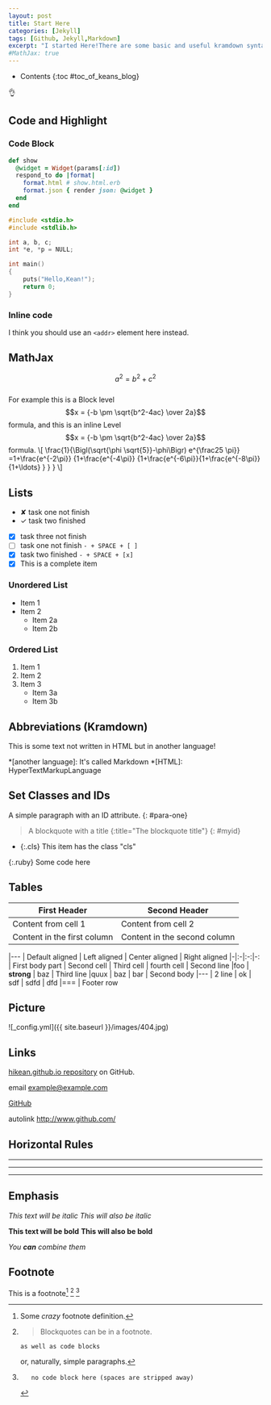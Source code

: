 ```yaml
---
layout: post
title: Start Here
categories: [Jekyll]
tags: [Github, Jekyll,Markdown]
excerpt: "I started Here!There are some basic and useful kramdown syntax."
#MathJax: true
---
```




* Contents
{:toc #toc_of_keans_blog}

:ok_hand:

## Code and Highlight

### Code Block

```ruby
def show
  @widget = Widget(params[:id])
  respond_to do |format|
    format.html # show.html.erb
    format.json { render json: @widget }
  end
end
```

```c
#include <stdio.h>
#include <stdlib.h>

int a, b, c;
int *e, *p = NULL;

int main()
{
	puts("Hello,Kean!");
	return 0;
}
```

### Inline code

I think you should use an
`<addr>` element here instead.


## MathJax

$$a^2 = b^2 + c^2$$<br/>
For example this is a Block level $$x = {-b \pm \sqrt{b^2-4ac} \over 2a}$$ formula, and this is an inline Level
$$x = {-b \pm \sqrt{b^2-4ac} \over 2a}$$ formula.
\\[ \frac{1}{\Bigl(\sqrt{\phi \sqrt{5}}-\phi\Bigr) e^{\frac25 \pi}} =1+\frac{e^{-2\pi}} {1+\frac{e^{-4\pi}} {1+\frac{e^{-6\pi}}{1+\frac{e^{-8\pi}} {1+\ldots} } } } \\]

## Lists
 - ✘ task one not finish
 - ✓ task two finished

-  [x] task three not finish
- [ ] task one not finish `- + SPACE + [ ]`
- [x] task two finished `- + SPACE + [x]`
- [x] This is a complete item

### Unordered List

* Item 1
* Item 2
  * Item 2a
  * Item 2b

### Ordered List

1. Item 1
2. Item 2
3. Item 3
   * Item 3a
   * Item 3b


## Abbreviations (Kramdown)

This is some text not written in HTML but in another language!

*[another language]: It's called Markdown
*[HTML]: HyperTextMarkupLanguage

## Set Classes and IDs

A simple paragraph with an ID attribute.
{: #para-one}

> A blockquote with a title
{:title="The blockquote title"}
{: #myid}

* {:.cls} This item has the class "cls"

{:.ruby}
    Some code here

## Tables

First Header | Second Header
------------ | -------------
Content from cell 1 | Content from cell 2
Content in the first column | Content in the second column

|---
| Default aligned | Left aligned | Center aligned | Right aligned
|-|:-|:-:|-:
| First body part | Second cell | Third cell | fourth cell
| Second line |foo | **strong** | baz
| Third line |quux | baz | bar
| Second body
|---
| 2 line
| ok
| sdf
| sdfd
| dfd
|===
| Footer row

## Picture

![_config.yml]({{ site.baseurl }}/images/404.jpg)

## Links

[hikean.github.io repository](https://github.com/hikean/hikean.github.io) on GitHub.

email <example@example.com>

[GitHub](http://github.com)

autolink  <http://www.github.com/>

## Horizontal Rules

***

*****

- - -

## Emphasis

*This text will be italic*
_This will also be italic_

**This text will be bold**
__This will also be bold__

_You **can** combine them_

## Footnote

This is a footnote[^1] [^foot_note] [^other-note]

[^1]: Some *crazy* footnote definition.

[^foot_note]:
    > Blockquotes can be in a footnote.

        as well as code blocks

    or, naturally, simple paragraphs.

[^other-note]:       no code block here (spaces are stripped away)
